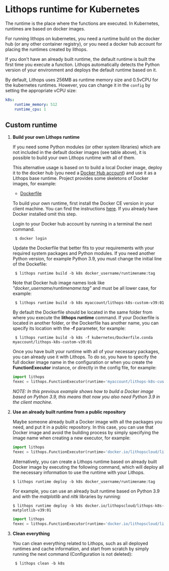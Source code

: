 # Lithops runtime for Kubernetes

The runtime is the place where the functions are executed. In Kubernetes, runtimes are based on docker images. 

For running lithops on kubernetes, you need a runtime build on the docker hub (or any other container registry), or you need a docker hub account for placing the runtimes created by lithops.

If you don't have an already built runtime, the default runtime is built the first time you execute a function. Lithops automatically detects the Python version of your environment and deploys the default runtime based on it.


By default, Lithops uses 256MB as runtime memory size and 0.5vCPU for the kubernetes runtimes. However, you can change it in the `config` by setting the appropriate vCPU size:

```yaml
k8s:
    runtime_memory: 512
    runtime_cpu: 1
```

## Custom runtime

1. **Build your own Lithops runtime**

    If you need some Python modules (or other system libraries) which are not included in the default docker images (see table above), it is possible to build your own Lithops runtime with all of them.

    This alternative usage is based on to build a local Docker image, deploy it to the docker hub (you need a [Docker Hub account](https://hub.docker.com)) and use it as a Lithops base runtime.
    Project provides some skeletons of Docker images, for example:

    * [Dockerfile](Dockerfile) 

    To build your own runtime, first install the Docker CE version in your client machine. You can find the instructions [here](https://docs.docker.com/get-docker/). If you already have Docker installed omit this step.

    Login to your Docker hub account by running in a terminal the next command.

        $ docker login

    Update the Dockerfile that better fits to your requirements with your required system packages and Python modules.
    If you need another Python version, for example Python 3.9, you must change the initial line of the Dockefile:

        $ lithops runtime build -b k8s docker_username/runtimename:tag

    Note that Docker hub image names look like *"docker_username/runtimename:tag"* and must be all lower case, for example:

        $ lithops runtime build -b k8s myaccount/lithops-k8s-custom-v39:01

    By default the Dockerfile should be located in the same folder from where you execute the **lithops runtime** command. If your Dockerfile is located in another folder, or the Dockerfile has another name, you can specify its location with the **-f** parameter, for example:

        $ lithops runtime build -b k8s -f kubernetes/Dockerfile.conda myaccount/lithops-k8s-custom-v39:01

    Once you have built your runtime with all of your necessary packages, you can already use it with Lithops.
    To do so, you have to specify the full docker image name in the configuration or when you create the **FunctionExecutor** instance, or directly in the config file, for example:

    ```python
    import lithops
    fexec = lithops.FunctionExecutor(runtime='myaccount/lithops-k8s-custom-v39:01')
    ```

    *NOTE: In this previous example shows how to build a Docker image based on Python 3.9, this means that now you also need Python 3.9 in the client machine.*

2. **Use an already built runtime from a public repository**

    Maybe someone already built a Docker image with all the packages you need, and put it in a public repository.
    In this case, you can use that Docker image and avoid the building process by simply specifying the image name when creating a new executor, for example:

    ```python
    import lithops
    fexec = lithops.FunctionExecutor(runtime='docker.io/lithopscloud/lithops-k8s-conda-v39:01')
    ```

    Alternatively, you can create a Lithops runtime based on already built Docker image by executing the following command, which will deploy all the necessary information to use the runtime with your Lithops.

    ```
    $ lithops runtime deploy -b k8s docker_username/runtimename:tag
    ```

    For example, you can use an already buit runtime based on Python 3.9 and with the *matplotlib* and *nltk* libraries by running:

    ```
    $ lithops runtime deploy -b k8s docker.io/lithopscloud/lithops-k8s-matplotlib-v39:01
    ```

    ```python
    import lithops
    fexec = lithops.FunctionExecutor(runtime='docker.io/lithopscloud/lithops-k8s-matplotlib:v39:01')
    ```

3. **Clean everything**

     You can clean everything related to Lithops, such as all deployed runtimes and cache information, and start from scratch by simply running the next command (Configuration is not deleted):

        $ lithops clean -b k8s
